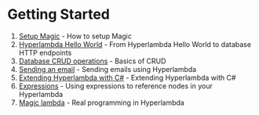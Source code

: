 
# Getting Started

1. [Setup Magic](/tutorials/getting-started) - How to setup Magic
2. [Hyperlambda Hello World](/tutorials/hyperlambda-hello-world) - From Hyperlambda Hello World to database HTTP endpoints
3. [Database CRUD operations](/tutorials/database-crud-operations) - Basics of CRUD
4. [Sending an email](/tutorials/send-email) - Sending emails using Hyperlambda
5. [Extending Hyperlambda with C#](/tutorials/extending-hyperlambda) - Extending Hyperlambda with C#
6. [Expressions](/tutorials/expressions) - Using expressions to reference nodes in your Hyperlambda
7. [Magic lambda](/tutorials/lambda) - Real programming in Hyperlambda
